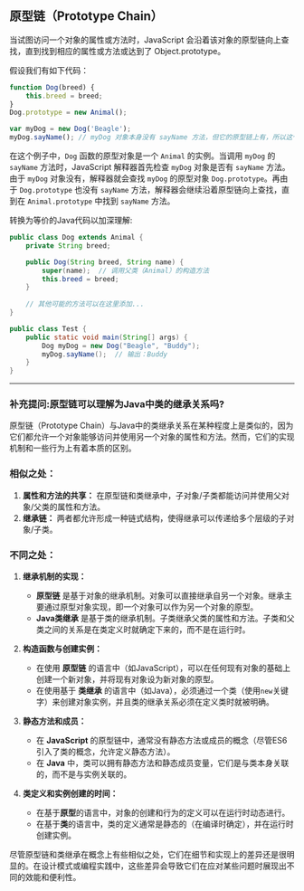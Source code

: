 ## 原型链（Prototype Chain）

当试图访问一个对象的属性或方法时，JavaScript 会沿着该对象的原型链向上查找，直到找到相应的属性或方法或达到了 Object.prototype。

假设我们有如下代码：
```javascript
function Dog(breed) {
    this.breed = breed;
}
Dog.prototype = new Animal();

var myDog = new Dog('Beagle');
myDog.sayName(); // myDog 对象本身没有 sayName 方法，但它的原型链上有，所以这个方法可以调用。
```

在这个例子中，`Dog` 函数的原型对象是一个 `Animal` 的实例。当调用 `myDog` 的 `sayName` 方法时，JavaScript 解释器首先检查 `myDog` 对象是否有 `sayName` 方法。由于 `myDog` 对象没有，解释器就会查找 `myDog` 的原型对象 `Dog.prototype`。再由于 `Dog.prototype` 也没有 `sayName` 方法，解释器会继续沿着原型链向上查找，直到在 `Animal.prototype` 中找到 `sayName` 方法。

转换为等价的Java代码以加深理解:

```java
public class Dog extends Animal {
    private String breed;

    public Dog(String breed, String name) {
        super(name);  // 调用父类（Animal）的构造方法
        this.breed = breed;
    }
    
    // 其他可能的方法可以在这里添加...
}
```

```java
public class Test {
    public static void main(String[] args) {
        Dog myDog = new Dog("Beagle", "Buddy");
        myDog.sayName();  // 输出：Buddy
    }
}
```
***
### 补充提问:原型链可以理解为Java中类的继承关系吗?

原型链（Prototype Chain）与Java中的类继承关系在某种程度上是类似的，因为它们都允许一个对象能够访问并使用另一个对象的属性和方法。然而，它们的实现机制和一些行为上有着本质的区别。

### 相似之处：
1. **属性和方法的共享：** 在原型链和类继承中，子对象/子类都能访问并使用父对象/父类的属性和方法。
2. **继承链：** 两者都允许形成一种链式结构，使得继承可以传递给多个层级的子对象/子类。

### 不同之处：
1. **继承机制的实现：**
   - **原型链** 是基于对象的继承机制。对象可以直接继承自另一个对象。继承主要通过原型对象实现，即一个对象可以作为另一个对象的原型。
   - **Java类继承** 是基于类的继承机制。子类继承父类的属性和方法。子类和父类之间的关系是在类定义时就确定下来的，而不是在运行时。
   
2. **构造函数与创建实例：**
   - 在使用 **原型链** 的语言中（如JavaScript），可以在任何现有对象的基础上创建一个新对象，并将现有对象设为新对象的原型。
   - 在使用基于 **类继承** 的语言中（如Java），必须通过一个类（使用`new`关键字）来创建对象实例，并且类的继承关系必须在定义类时就被明确。

3. **静态方法和成员：**
   - 在 **JavaScript** 的原型链中，通常没有静态方法或成员的概念（尽管ES6引入了类的概念，允许定义静态方法）。
   - 在 **Java** 中，类可以拥有静态方法和静态成员变量，它们是与类本身关联的，而不是与实例关联的。

4. **类定义和实例创建的时间：**
   - 在基于**原型**的语言中，对象的创建和行为的定义可以在运行时动态进行。
   - 在基于**类**的语言中，类的定义通常是静态的（在编译时确定），并在运行时创建实例。

尽管原型链和类继承在概念上有些相似之处，它们在细节和实现上的差异还是很明显的。在设计模式或编程实践中，这些差异会导致它们在应对某些问题时展现出不同的效能和便利性。